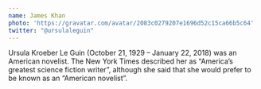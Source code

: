 ```yaml
---
name: James Khan
photo: 'https://gravatar.com/avatar/2083c0279207e1696d52c15ca66b5c64'
twitter: "@ursulaleguin"
---
```

Ursula Kroeber Le Guin (October 21, 1929 – January 22, 2018) was an American
novelist. The New York Times described her as “America’s greatest  science fiction writer”, although she said that she would prefer to be known as an “American novelist”.